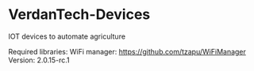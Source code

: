 # VerdanTech-Devices
IOT devices to automate agriculture

Required libraries: 
WiFi manager: https://github.com/tzapu/WiFiManager Version: 2.0.15-rc.1